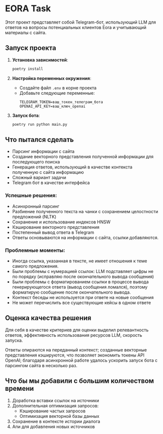 # EORA Task

Этот проект представляет собой Telegram-бот, использующий LLM для ответов на вопросы потенциальных клиентов Eora и
учитывающий материалы с сайта.

## Запуск проекта

1. **Установка зависимостей**:
   ```bash
   poetry install
   ```

2. **Настройка переменных окружения**:
    - Создайте файл `.env` в корне проекта
    - Добавьте следующие переменные:
      ```
      TELEGRAM_TOKEN=ваш_токен_телеграм_бота
      OPENAI_API_KEY=ваш_ключ_openai
      ```

3. **Запуск бота**:
   ```bash
   poetry run python main.py
   ```

## Что пытался сделать

- Парсинг информации с сайта
- Создание векторного представления полученной информации для последующего поиска
- Генерация ответов, использующий в качестве контекста полученную с сайта информацию
- Сложный вариант задачи
- Telegram бот в качестве интерфейса

### Успешные решения:

- Асинхронный парсинг
- Разбиение полученного текста на чанки с сохранением целостности предложений (NLTK)
- Сохранение и использование индексов HNSW
- Кэширование векторного представления
- Постепенный вывод ответа в Telegram
- Ответы основываются на информации с сайта, ссылки добавляются.

### Проблемные моменты:

- Иногда ссылка, указанная в тексте, не имеет отношения к теме самого предложения.
- Были проблемы с нумерацией ссылок: LLM подставляет цифры не по порядку (исправляю после окончательного вывода
  сообщения)
- Были проблемы с форматированием ссылки в процессе вывода генерирующегося ответа (вывод сообщения ломался), поэтому
  форматирую сообщение после окончательного вывода.
- Контекст беседы не используется при ответе на новые сообщения
- Не может перечислить все существующие кейсы в одном ответе

## Оценка качества решения

Для себя в качестве критериев для оценки выделил релевантность ответов, эффективность использования ресурсов LLM,
скорость запуска.

Ответы опираются на переданный контекст; созданные векторные представления кэшируются, что позволяет экономить токены
API OpenAI; благодаря асинхронной работе удалось ускорить запуск бота с парсингом сайта в несколько раз.


## Что бы мы добавили с большим количеством времени

1. Доработка вставки ссылок на источники
2. Дополнительная оптимизация запросов:
    - Кэширование частых запросов
    - Оптимизация векторной базы данных
3. Сохранение в контексте истории диалога
4. Апи для добавления новых источников